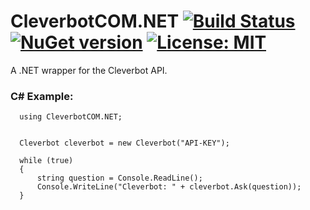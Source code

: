 # CleverbotCOM.NET [![Build Status](https://travis-ci.org/MatsAnd/CleverbotCOM.NET.svg?branch=master)](https://travis-ci.org/MatsAnd/CleverbotCOM.NET) [![NuGet version](https://badge.fury.io/nu/MatsAnd.Cleverbot.CleverbotCOMNET.svg)](https://badge.fury.io/nu/MatsAnd.Cleverbot.CleverbotCOMNET) [![License: MIT](https://img.shields.io/badge/License-MIT-yellow.svg)](https://opensource.org/licenses/MIT)
A .NET wrapper for the Cleverbot API.

### C# Example:
```Csharp
  using CleverbotCOM.NET;


  Cleverbot cleverbot = new Cleverbot("API-KEY");
  
  while (true)
  {
      string question = Console.ReadLine();
      Console.WriteLine("Cleverbot: " + cleverbot.Ask(question));
  }
```
